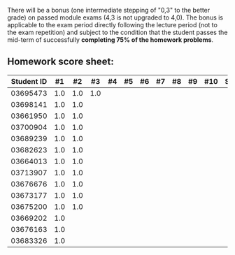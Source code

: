 There will be a bonus (one intermediate stepping of "0,3" to the better grade) on passed module exams (4,3 is not upgraded to 4,0). The bonus is applicable to the exam period directly following the lecture period (not to the exam repetition) and subject to the condition that the student passes the mid-term of successfully **completing 75% of the homework problems**.


## Homework score sheet:

| Student ID | #1 | #2 | #3 | #4 | #5 | #6 | #7 | #8 | #9 |#10 |Sum |
| ---------- |:--:|:--:|:--:|:--:|:--:|:--:|:--:|:--:|:--:|:--:|:--:|
| 03695473   |1.0 |1.0 |1.0 |    |    |    |    |    |    |    |3.0 |
| 03698141   |1.0 |1.0 |    |    |    |    |    |    |    |    |2.0 |
| 03661950   |1.0 |1.0 |    |    |    |    |    |    |    |    |2.0 |
| 03700904   |1.0 |1.0 |    |    |    |    |    |    |    |    |2.0 |
| 03689239   |1.0 |1.0 |    |    |    |    |    |    |    |    |2.0 |
| 03682623   |1.0 |1.0 |    |    |    |    |    |    |    |    |2.0 |
| 03664013   |1.0 |1.0 |    |    |    |    |    |    |    |    |2.0 |
| 03713907   |1.0 |1.0 |    |    |    |    |    |    |    |    |2.0 |
| 03676676   |1.0 |1.0 |    |    |    |    |    |    |    |    |2.0 |
| 03673177   |1.0 |1.0 |    |    |    |    |    |    |    |    |2.0 |
| 03675200   |1.0 |1.0 |    |    |    |    |    |    |    |    |2.0 |
| 03669202   |1.0 |    |    |    |    |    |    |    |    |    |1.0 |
| 03676163   |1.0 |    |    |    |    |    |    |    |    |    |1.0 |
| 03683326   |1.0 |    |    |    |    |    |    |    |    |    |1.0 |
